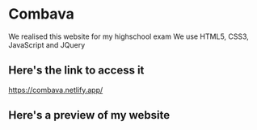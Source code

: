 # Combava
We realised this website for my highschool exam
We use HTML5, CSS3, JavaScript and JQuery

## Here's the link to access it
https://combava.netlify.app/

## Here's a preview of my website
